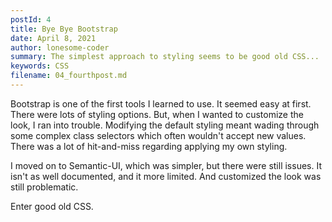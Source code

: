 ```yaml
---
postId: 4
title: Bye Bye Bootstrap
date: April 8, 2021
author: lonesome-coder
summary: The simplest approach to styling seems to be good old CSS...
keywords: CSS
filename: 04_fourthpost.md
---
```


Bootstrap is one of the first tools I learned to use. It seemed easy at first. There were lots of styling options. But, when I wanted to customize the look, I ran into trouble. Modifying the default styling meant wading through some complex class selectors which often wouldn't accept new values. There was a lot of hit-and-miss regarding applying my own styling.

I moved on to Semantic-UI, which was simpler, but there were still issues. It isn't as well documented, and it more limited. And customized the look was still problematic.

Enter good old CSS.
